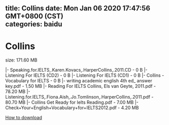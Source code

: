 
title: Collins
date: Mon Jan 06 2020 17:47:56 GMT+0800 (CST)    
categories: baidu
---

# Collins
size: 171.60 MB
 
 
|- Speaking.for.IELTS,.Karen.Kovacs,.HarperCollins,.2011.CD - 0 B
|- Listening For IELTS (CD2) - 0 B
|- Listening For IELTS (CD1) - 0 B
|- Collins - Vocabulary for IELTS - 0 B
|- writing academic english 4th ed_ answer key.pdf - 1.50 MB
|- Reading For IELTS Collins, Els van Geyte, 2011.pdf - 78.20 MB
|- Listening.for.IELTS,.Fiona.Aish,.Jo.Tomlinson,.HarperCollins,.2011.pdf - 80.70 MB
|- Collins Get Ready for Ielts Reading.pdf - 7.00 MB
|- Check+Your+English+Vocabulary+for+IELTS2012.pdf - 4.20 MB

[How to download](https://bpcam.bemobtrk.com/go/2ceec3aa-1ca2-46d6-b9ff-aaa5c184517c?jno=1482)